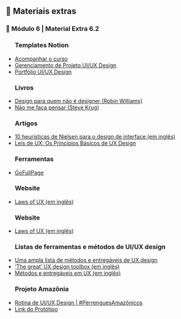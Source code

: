 <h2 dir="auto"> 🔗 Materiais extras </h2>

<h3 dir="auto"> 🔶 Módulo 6 | Material Extra 6.2 </h3>
<ul dir="auto">

<h3> Templates Notion </h3>
  <li><a href="https://www.notion.so/Bootcampinho-UI-UX-476028b04b214c419d23158f612d91af"> Acompanhar o curso </a></li>
  <li><a href="https://sheisacreative.notion.site/Nome-do-Projeto-Bootcampinho-UI-UX-29cc67452d274688b297ed51cb95ee04"> Gerenciamento de Projeto UI/UX Design </a></li>
  <li><a href="https://sheisacreative.notion.site/UI-UX-Designer-Bootcampinho-UI-UX-015ec666dd424e398492074e277b748e"> Portfólio UI/UX Design </a></li> 

<h3> Livros </h3>
  <li><a href="https://"> Design para quem não é designer (Robin Williams) </a></li>
  <li><a href="https://"> Não me faça pensar (Steve Krug) </a></li>

<h3> Artigos </h3>
  <li><a href="https://brasil.uxdesign.cc/10-heur%C3%ADsticas-de-nielsen-para-o-design-de-interface-58d782821840"> 10 heurísticas de Nielsen para o design de interface (em inglês) </a></li>
  <li><a href="https://medium.com/aela/leis-de-ux-os-princ%C3%ADpios-b%C3%A1sicos-de-ux-design-9b9bf3fdb43c"> Leis de UX: Os Princípios Básicos de UX Design </a></li>


<h3> Ferramentas </h3>
  <li><a href="https://chrome.google.com/webstore/detail/gofullpage-full-page-scre/fdpohaocaechififmbbbbbknoalclacl"> GoFullPage </a></li>

<h3> Website </h3>
  <li><a href="https://lawsofux.com/"> Laws of UX (em inglês) </a></li>


<h3> Website </h3>
  <li><a href="https://lawsofux.com/"> Laws of UX (em inglês) </a></li>


<h3> Listas de ferramentas e métodos de UI/UX design </h3>
  <li><a href="https://brasil.uxdesign.cc/uma-ampla-lista-de-m%C3%A9todos-e-entreg%C3%A1veis-de-ux-design-7b83a859d234"> Uma ampla lista de métodos e entregáveis de UX design</a></li>
  <li><a href="https://uxdesign.cc/the-great-ux-design-toolbox-fc0f28d7e976"> ‘The great’ UX design toolbox (em inglês)</a></li>
  <li><a href="https://miro.com/app/board/o9J_ktZHnRA=/"> Métodos e entregáveis em UX (em inglês) </a></li>


<h3> Projeto Amazônia </h3>
  <li><a href="https://www.youtube.com/playlist?list=PLuDfCQO9tvX3FiP79hkAJPSHaL2kS8n6H"> Rotina de UI/UX Design | #PerrenguesAmazônicos </a></li>
  <li><a href="https://xd.adobe.com/view/2d8d60c0-9655-4fda-9d8e-79f958cf8d00-78de/"> Link do Protótipo </a></li>


</ul>